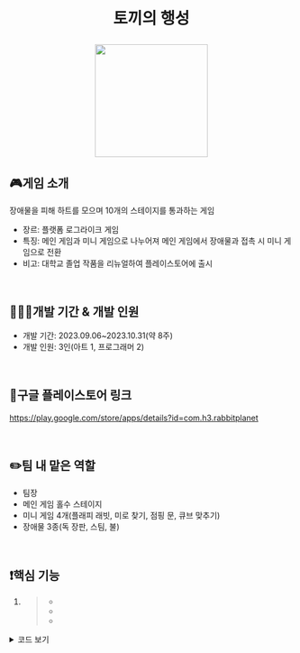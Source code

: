 # <p align="center">토끼의 행성</p>

<p align="center">
<img src="https://github.com/gusdk337/RabbitPlanetResult/assets/51481890/0b826058-0f23-49c7-b9cb-a6a39f41a659" width="200">
</p>

## 🎮게임 소개
장애물을 피해 하트를 모으며 10개의 스테이지를 통과하는 게임 &nbsp;

- 장르: 플랫폼 로그라이크 게임
- 특징: 메인 게임과 미니 게임으로 나누어져 메인 게임에서 장애물과 접촉 시 미니 게임으로 전환
- 비고: 대학교 졸업 작품을 리뉴얼하여 플레이스토어에 출시

&nbsp;

## 👩🏻‍💻개발 기간 & 개발 인원
- 개발 기간: 2023.09.06~2023.10.31(약 8주)
- 개발 인원: 3인(아트 1, 프로그래머 2)
  
&nbsp;

## 🔗구글 플레이스토어 링크
https://play.google.com/store/apps/details?id=com.h3.rabbitplanet

&nbsp;

## ✏️팀 내 맡은 역할
- 팀장
- 메인 게임 홀수 스테이지
- 미니 게임 4개(플래피 래빗, 미로 찾기, 점핑 문, 큐브 맞추기)
- 장애물 3종(독 장판, 스팀, 불)

&nbsp;

## ❗핵심 기능
1. 
   > - 
   > - 
   > - 

<details>
 <summary>코드 보기</summary>
 
```ts

```
▲  스크립트
